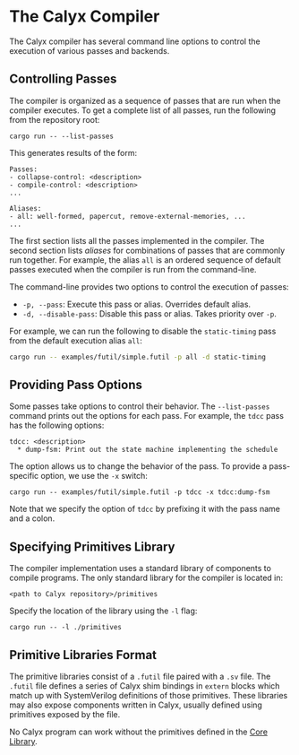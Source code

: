 # The Calyx Compiler

The Calyx compiler has several command line options to control the execution of
various passes and backends.

## Controlling Passes

The compiler is organized as a sequence of passes that are run when the compiler
executes.
To get a complete list of all passes, run the following from the repository
root:

```
cargo run -- --list-passes
```

This generates results of the form:

```
Passes:
- collapse-control: <description>
- compile-control: <description>
...

Aliases:
- all: well-formed, papercut, remove-external-memories, ...
...
```

The first section lists all the passes implemented in the compiler.
The second section lists *aliases* for combinations of passes that are commonly
run together.
For example, the alias `all` is an ordered sequence of default passes executed
when the compiler is run from the command-line.

The command-line provides two options to control the execution of passes:
- `-p, --pass`: Execute this pass or alias. Overrides default alias.
- `-d, --disable-pass`: Disable this pass or alias. Takes priority over `-p`.

For example, we can run the following to disable the `static-timing` pass from
the default execution alias `all`:

```bash
cargo run -- examples/futil/simple.futil -p all -d static-timing
```

## Providing Pass Options

Some passes take options to control their behavior. The `--list-passes` command prints out the options for each pass. For example, the `tdcc` pass has the following options:

```
tdcc: <description>
  * dump-fsm: Print out the state machine implementing the schedule
```

The option allows us to change the behavior of the pass. To provide a pass-specific option, we use the `-x` switch:
```
cargo run -- examples/futil/simple.futil -p tdcc -x tdcc:dump-fsm
```

Note that we specify the option of `tdcc` by prefixing it with the pass name and a colon.


## Specifying Primitives Library

The compiler implementation uses a standard library of components to compile
programs.
The only standard library for the compiler is located in:
```
<path to Calyx repository>/primitives
```

Specify the location of the library using the `-l` flag:
```
cargo run -- -l ./primitives
```

## Primitive Libraries Format

The primitive libraries consist of a `.futil` file paired with a `.sv` file. The
`.futil` file defines a series of Calyx shim bindings in `extern` blocks which
match up with SystemVerilog definitions of those primitives. These libraries may
also expose components written in Calyx, usually defined using primitives
exposed by the file.

No Calyx program can work without the primitives defined in the [Core Library](libraries/core.md).